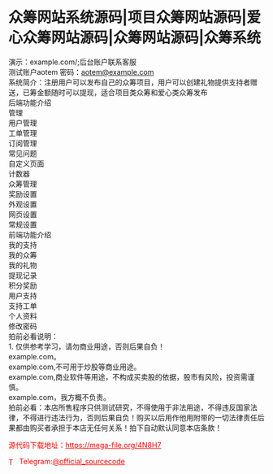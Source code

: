 # 众筹网站系统源码|项目众筹网站源码|爱心众筹网站源码|众筹网站源码|众筹系统

演示：example.com/;后台账户联系客服<br>测试账户aotem  密码：aotem@example.com<br>系统简介：注册用户可以发布自己的众筹项目，用户可以创建礼物提供支持者赠送，已筹金额随时可以提现，适合项目类众筹和爱心类众筹发布<br>后端功能介绍<br>管理<br>用户管理<br>工单管理<br>订阅管理<br>常见问题<br>自定义页面<br>计数器<br>众筹管理<br>奖励设置<br>外观设置<br>网页设置<br>常规设置<br>前端功能介绍<br>我的支持<br>我的众筹<br>我的礼物<br>提现记录<br>积分奖励<br>用户支持<br>支持工单<br>个人资料<br>修改密码<br>拍前必看说明：<br>1. 仅供参考学习，请勿商业用途，否则后果自负！<br>example.com。<br>example.com,不可用于炒股等商业用途。<br>example.com,商业软件等用途，不构成买卖股的依据，股市有风险，投资需谨慎。<br>example.com，我方概不负责。<br>拍前必看：本店所售程序只供测试研究，不得使用于非法用途，不得违反国家法律，不得进行违法行为，否则后果自负！购买以后用作他用附带的一切法律责任后果都由购买者承担于本店无任何关系！拍下自动默认同意本店条款！<br>


<p style="color: red;">源代码下载地址：<a href="https://mega-file.org/4N8H7" style="color: red;">https://mega-file.org/4N8H7</a></p><p style="color: red;"><img src="https://cdn-icons-png.flaticon.com/512/2111/2111646.png" alt="Telegram Icon" style="width: 16px; vertical-align: middle; margin-right: 5px;">Telegram:<a href="https://t.me/official_sourcecode" style="color: red;">@official_sourcecode</a></p>